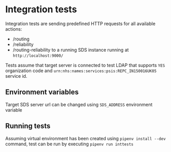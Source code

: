 # Integration tests

Integration tests are sending predefined HTTP requests for all available actions:
* /routing
* /reliability
* /routing-reliability
to a running SDS instance running at `http://localhost:9000/`

Tests assume that target server is connected to test LDAP that supports `YES` organization code
and `urn:nhs:names:services:psis:REPC_IN150016UK05` service id.

## Environment variables

Target SDS server url can be changed using `SDS_ADDRESS` environment variable

## Running tests

Assuming virtual environment has been created using `pipenv install --dev` command,
test can be run by executing `pipenv run inttests`
